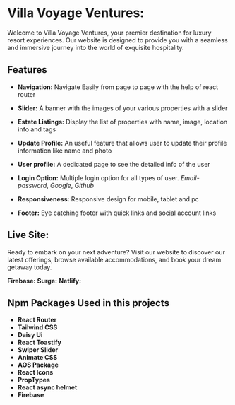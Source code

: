 # Villa Voyage Ventures: 
Welcome to Villa Voyage Ventures, your premier destination for luxury resort experiences. Our website is designed to provide you with a seamless and immersive journey into the world of exquisite hospitality.


## Features

- **Navigation:** Navigate Easily from page to page with the help of react router

- **Slider:** A banner with the images of your various properties with a slider
 
- **Estate Listings:** Display the list of properties with name, image, location info and tags

- **Update Profile:** An useful feature that allows user to update their profile information like name and photo

- **User profile:** A dedicated page to see the detailed info of the user

- **Login Option:** Multiple login option for all types of user. *Email-password*, *Google*, *Github*

- **Responsiveness:** Responsive design for mobile, tablet and pc

- **Footer:** Eye catching footer with quick links and social account links

## Live Site:
Ready to embark on your next adventure? Visit our website to discover our latest offerings, browse available accommodations, and book your dream getaway today.

**Firebase:**
**Surge:**
**Netlify:**


## Npm Packages Used in this projects
- **React Router**
- **Tailwind CSS**
- **Daisy Ui**
- **React Toastify**
- **Swiper Slider** 
- **Animate CSS**
- **AOS Package**
- **React Icons**
- **PropTypes**
- **React async helmet**
- **Firebase**
